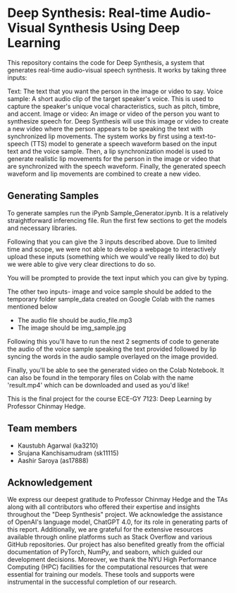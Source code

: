 # Deep Synthesis: Real-time Audio-Visual Synthesis Using Deep Learning

This repository contains the code for Deep Synthesis, a system that generates real-time audio-visual speech synthesis. It works by taking three inputs:

Text: The text that you want the person in the image or video to say.
Voice sample: A short audio clip of the target speaker's voice. This is used to capture the speaker's unique vocal characteristics, such as pitch, timbre, and accent.
Image or video: An image or video of the person you want to synthesize speech for. Deep Synthesis will use this image or video to create a new video where the person appears to be speaking the text with synchronized lip movements.
The system works by first using a text-to-speech (TTS) model to generate a speech waveform based on the input text and the voice sample. Then, a lip synchronization model is used to generate realistic lip movements for the person in the image or video that are synchronized with the speech waveform. Finally, the generated speech waveform and lip movements are combined to create a new video.

## Generating Samples
To generate samples run the iPynb Sample_Generator.ipynb. It is a relatively straightforward inferencing file.
Run the first few sections to get the models and necessary libraries.

Following that you can give the 3 inputs described above. Due to limited time and scope, we were not able to develop a webpage to interactively upload these inputs (something which we would've really liked to do) but we were able to give very clear directions to do so.

You will be prompted to provide the text input which you can give by typing.

The other two inputs- image and voice sample should be added to the temporary folder sample_data created on Google Colab with the names mentioned below
- The audio file should be audio_file.mp3
- The image should be img_sample.jpg

Following this you'll have to run the next 2 segments of code to generate the audio of the voice sample speaking the text provided followed by lip syncing the words in the audio sample overlayed on the image provided.

Finally, you'll be able to see the generated video on the Colab Notebook. It can also be found in the temporary files on Colab with the name 'result.mp4' which can be downloaded and used as you'd like!

This is the final project for the course ECE-GY 7123: Deep Learning by Professor Chinmay Hedge.

## Team members
- Kaustubh Agarwal (ka3210)
- Srujana Kanchisamudram (sk11115)
- Aashir Saroya (as17888)

## Acknowledgement
We express our deepest gratitude to Professor Chinmay Hedge and the TAs along with all contributors who offered their expertise and insights throughout the "Deep Synthesis" project. We acknowledge the assistance of OpenAI's language model, ChatGPT 4.0, for its role in generating parts of this report. Additionally, we are grateful for the extensive resources available through online platforms such as Stack Overflow and various GitHub repositories. Our project has also benefited greatly from the official documentation of PyTorch, NumPy, and seaborn, which guided our development decisions. Moreover, we thank the NYU High Performance Computing (HPC) facilities for the computational resources that were essential for training our models. These tools and supports were instrumental in the successful completion of our research.

